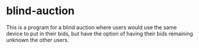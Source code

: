 # blind-auction
This is a program for a blind auction where users would use the same device to put in their bids, but have the option of having their bids remaining unknown the other users.
